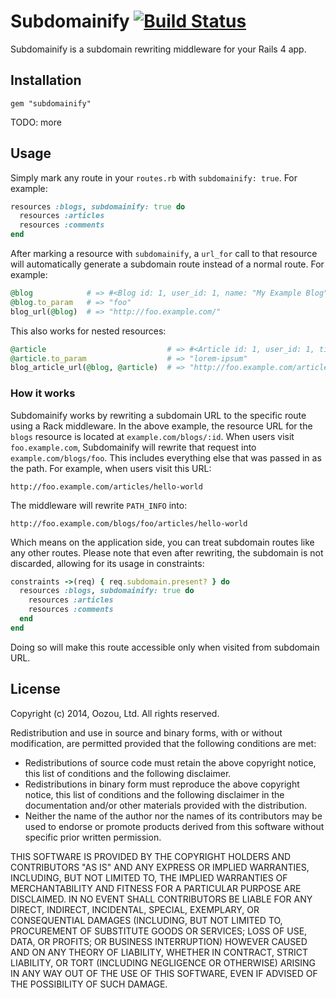 # Subdomainify [![Build Status](http://img.shields.io/travis/oozou/subdomainify.svg)](http://travis-ci.org/oozou/subdomainify)

Subdomainify is a subdomain rewriting middleware for your Rails 4 app.

## Installation

    gem "subdomainify"

TODO: more

## Usage

Simply mark any route in your `routes.rb` with `subdomainify: true`. For example:

```ruby
resources :blogs, subdomainify: true do
  resources :articles
  resources :comments
end
```

After marking a resource with `subdomainify`, a `url_for` call to that resource will automatically generate a subdomain route instead of a normal route. For example:

```ruby
@blog            # => #<Blog id: 1, user_id: 1, name: "My Example Blog", slug: "foo">
@blog.to_param   # => "foo"
blog_url(@blog)  # => "http://foo.example.com/"
```

This also works for nested resources:

```ruby
@article                           # => #<Article id: 1, user_id: 1, title: "Lorem ipsum", slug: "lorem-ipsum", body: "Dolor sit amet">
@article.to_param                  # => "lorem-ipsum"
blog_article_url(@blog, @article)  # => "http://foo.example.com/articles/lorem-ipsum"
```

### How it works

Subdomainify works by rewriting a subdomain URL to the specific route using a Rack middleware. In the above example, the resource URL for the `blogs` resource is located at `example.com/blogs/:id`. When users visit `foo.example.com`, Subdomainify will rewrite that request into `example.com/blogs/foo`. This includes everything else that was passed in as the path. For example, when users visit this URL:

```
http://foo.example.com/articles/hello-world
```

The middleware will rewrite `PATH_INFO` into:

```
http://foo.example.com/blogs/foo/articles/hello-world
```

Which means on the application side, you can treat subdomain routes like any other routes. Please note that even after rewriting, the subdomain is not discarded, allowing for its usage in constraints:

```ruby
constraints ->(req) { req.subdomain.present? } do
  resources :blogs, subdomainify: true do
    resources :articles
    resources :comments
  end
end
```

Doing so will make this route accessible only when visited from subdomain URL.

## License

Copyright (c) 2014, Oozou, Ltd. All rights reserved.

Redistribution and use in source and binary forms, with or without modification, are permitted provided that the following conditions are met:

* Redistributions of source code must retain the above copyright notice, this list of conditions and the following disclaimer.
* Redistributions in binary form must reproduce the above copyright notice, this list of conditions and the following disclaimer in the documentation and/or other materials provided with the distribution.
* Neither the name of the author nor the names of its contributors may be used to endorse or promote products derived from this software without specific prior written permission.

THIS SOFTWARE IS PROVIDED BY THE COPYRIGHT HOLDERS AND CONTRIBUTORS "AS IS" AND ANY EXPRESS OR IMPLIED WARRANTIES, INCLUDING, BUT NOT LIMITED TO, THE IMPLIED WARRANTIES OF MERCHANTABILITY AND FITNESS FOR A PARTICULAR PURPOSE ARE DISCLAIMED. IN NO EVENT SHALL CONTRIBUTORS BE LIABLE FOR ANY DIRECT, INDIRECT, INCIDENTAL, SPECIAL, EXEMPLARY, OR CONSEQUENTIAL DAMAGES (INCLUDING, BUT NOT LIMITED TO, PROCUREMENT OF SUBSTITUTE GOODS OR SERVICES; LOSS OF USE, DATA, OR PROFITS; OR BUSINESS INTERRUPTION) HOWEVER CAUSED AND ON ANY THEORY OF LIABILITY, WHETHER IN CONTRACT, STRICT LIABILITY, OR TORT (INCLUDING NEGLIGENCE OR OTHERWISE) ARISING IN ANY WAY OUT OF THE USE OF THIS SOFTWARE, EVEN IF ADVISED OF THE POSSIBILITY OF SUCH DAMAGE.

